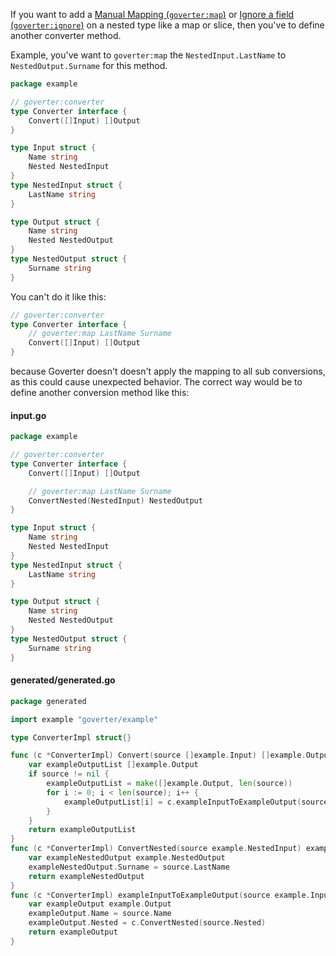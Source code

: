 If you want to add a [Manual Mapping
(`goverter:map`)](/conversion/mapping?id=manual) or [Ignore a field
(`goverter:ignore`)](/conversion/mapping?id=ignore) on a nested type like a map
or slice, then you've to define another converter method.

Example, you've want to `goverter:map` the `NestedInput.LastName` to `NestedOutput.Surname` for this method.

```go
package example

// goverter:converter
type Converter interface {
    Convert([]Input) []Output
}

type Input struct {
    Name string
    Nested NestedInput
}
type NestedInput struct {
    LastName string
}

type Output struct {
    Name string
    Nested NestedOutput
}
type NestedOutput struct {
    Surname string
}
```

You can't do it like this:
```go
// goverter:converter
type Converter interface {
    // goverter:map LastName Surname
    Convert([]Input) []Output
}
```
because Goverter doesn't doesn't apply the mapping to all sub conversions, as
this could cause unexpected behavior. The correct way would be to define
another conversion method like this:

<!-- tabs:start -->

#### **input.go**

```go
package example

// goverter:converter
type Converter interface {
    Convert([]Input) []Output

    // goverter:map LastName Surname
    ConvertNested(NestedInput) NestedOutput
}

type Input struct {
    Name string
    Nested NestedInput
}
type NestedInput struct {
    LastName string
}

type Output struct {
    Name string
    Nested NestedOutput
}
type NestedOutput struct {
    Surname string
}
```

#### **generated/generated.go**

```go
package generated

import example "goverter/example"

type ConverterImpl struct{}

func (c *ConverterImpl) Convert(source []example.Input) []example.Output {
	var exampleOutputList []example.Output
	if source != nil {
		exampleOutputList = make([]example.Output, len(source))
		for i := 0; i < len(source); i++ {
			exampleOutputList[i] = c.exampleInputToExampleOutput(source[i])
		}
	}
	return exampleOutputList
}
func (c *ConverterImpl) ConvertNested(source example.NestedInput) example.NestedOutput {
	var exampleNestedOutput example.NestedOutput
	exampleNestedOutput.Surname = source.LastName
	return exampleNestedOutput
}
func (c *ConverterImpl) exampleInputToExampleOutput(source example.Input) example.Output {
	var exampleOutput example.Output
	exampleOutput.Name = source.Name
	exampleOutput.Nested = c.ConvertNested(source.Nested)
	return exampleOutput
}
```

<!-- tabs:end -->

